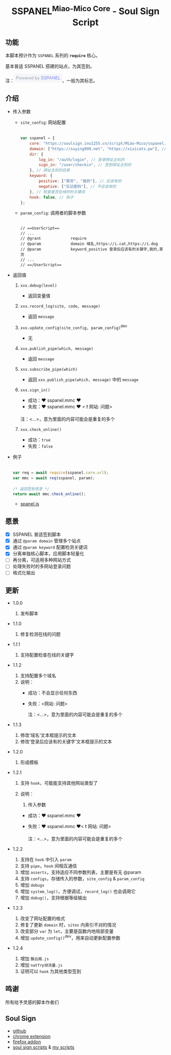 <div align="center">
	<h1>SSPANEL<sup>Miao-Mico Core</sup> - Soul Sign Script</h1>
</div>

## 功能

本脚本预计作为 `SSPANEL` 系列的 **`require`** 核心。

基本普适 SSPANEL 搭建的站点，为其签到。

注：![sspanel](/sspanel.png)，一般为其标志。

## 介绍

- 传入参数

    - `site_config`: 网站配置

        ```javascript
        
        var sspanel = {
            core: "https://soulsign.inu1255.cn/script/Miao-Mico/sspanel.mmc.js", // 地址
            domain: ["https://suying999.net", "https://xixicats.pw"], // 域名列表
            dir: {
                log_in: "/auth/login", // 登录网址主机的
                sign_in: "/user/checkin", // 签到网址主机的
            }, // 网址主机的目录
            keyword: {
                positive: ["首页", "我的"], // 应该有的
                negative: ["忘记密码"], // 不应该有的
            }, // 检查是否在线时的关键词
            hook: false, // 钩子
        };
        
        ```
        
    - `param_config`: 调用者的脚本参数

        ```
        
        // ==UserScript==
        // ...
        // @grant             require
        // @param             domain 域名,https://i.cat,https://i.dog
        // @param             keyword_positive 登录后应该有的关键字,我的,首页
        // ...
        // ==/UserScript==
        
        ```
    
- 返回值

    1. `xxx.debug(level)`

        - 返回变量值
        
    2. `xxx.record_log(site, code, message)`

        - 返回 `message`

    3. `xxx.update_config(site_config, param_config)`<sup>dev</sup>

        - 无

    4. `xxx.publish_pipe(which, message)`

        - 返回 `message`

    5. `xxx.subscribe_pipe(which)`

        - 返回 `xxx.publish_pipe(which, message)` 中的 `message`

    6. `xxx.sign_in()`

        - 成功：❤️ sspanel.mmc ❤️
        - 失败：❤️ sspanel.mmc ❤️ < ❗ 网站: 问题>

        注：<...>，意为里面的内容可能会是重复的多个

    7. `xxx.check_online()`

        - 成功：`true`
        - 失败：`false`

- 例子

  ```javascript
  
  var req = await require(sspanel.core.url);
  var mmc = await req(sspanel, param);
  
  /* 返回签到信息 */
  return await mmc.check_online();
  
  ```

  - [spanel.js](https://github.com/Miao-Mico/sspanel.soulsign/blob/dev.mm_core/sspanel.js)

## 愿景

- [x] SSPANEL 普适签到脚本
- [x] 通过 `@param domain` 管理多个站点
- [x] 通过 `@param keyword` 配置检测关键词
- [x] 分离单独核心脚本，应用脚本轻量化
- [ ] 再分离，可适用多种网站方式
- [ ] 处理失败时的多网站登录问题
- [ ] 格式化输出

## 更新

- 1.0.0
  
  1. 发布脚本
  
- 1.1.0
  
  1. 修复检测在线的问题
  
- 1.1.1
  
  1. 支持配置检查在线的关键字
  
- 1.1.2
  1. 支持配置多个域名
  2. 说明：
     - 成功：不会显示任何东西
     
     - 失败：<网站: 问题>
     
       注：<...>，意为里面的内容可能会是重复的多个
  
- 1.1.3
  1. 修改‘域名’文本框提示的文本
  2. 修改‘登录后应该有的关键字’文本框提示的文本
  
- 1.2.0
  
  1. 形成模板
  
- 1.2.1
  1. 支持 `hook`，可能能支持其他网站类型了
  
  2. 说明：
     
     1. 传入参数
     
     - 成功：❤️ sspanel.mmc ❤️
     
     - 失败：❤️ sspanel.mmc ❤️< ❗ 网站: 问题>
     
       注：<...>，意为里面的内容可能会是重复的多个

- 1.2.2
  
  1. 支持在 `hook` 中引入 `param`
  2. 支持 `pipe`，`hook` 间相互通信
  3. 增加 `asserts`，支持适应不同参数列表，主要是有无 @param
  4. 支持 `configs`，存储传入的参数，`site_config` & `param_config`
  5. 增加 `debugs`
  6. 增加 `system_log()`，方便调试，`record_log()` 也会调用它
  7. 增加 `debug()`，支持根据等级输出

- 1.2.3
  
  1. 改变了网址配置的格式
  2. 修复了更新 `domain` 时，`sites` 内索引不对的情况
  3. 改变部分 `var` 为 `let`，主要是函数内地局部变量
  4. 增加 `update_config()`<sup>dev</sup>，用来自动更新配置参数
  
- 1.2.4

  1. 增加 `飘云阁.js`
  2. 增加 `natfrp领流量.js`
  3. 证明可以 `hook` 为其他类型签到

## 鸣谢

所有给予灵感的脚本作者们

## Soul Sign

- [github](https://github.com/inu1255/soulsign-chrome)
- [chrome extension](https://chrome.google.com/webstore/detail/%E9%AD%82%E7%AD%BE/llbielhggjekmfjikgkcaloghnibafdl?hl=zh-CN)
- [firefox addon](https://addons.mozilla.org/zh-CN/firefox/addon/%E9%AD%82%E7%AD%BE)
- [soul sign scripts](https://soulsign.inu1255.cn) & [my scripts](https://soulsign.inu1255.cn/?uid=1178)